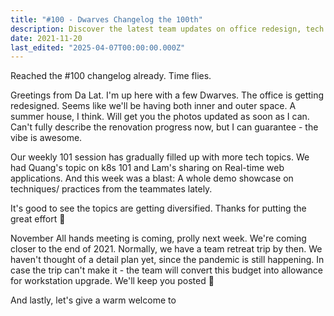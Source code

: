 ```yaml
---
title: "#100 - Dwarves Changelog the 100th"
description: Discover the latest team updates on office redesign, tech sessions covering k8s and real-time web apps, and plans for the November all-hands meeting.
date: 2021-11-20
last_edited: "2025-04-07T00:00:00.000Z"
---
```


Reached the #100 changelog already. Time flies.

Greetings from Da Lat. I'm up here with a few Dwarves. The office is getting redesigned. Seems like we'll be having both inner and outer space. A summer house, I think. Will get you the photos updated as soon as I can. Can't fully describe the renovation progress now, but I can guarantee - the vibe is awesome.

Our weekly 101 session has gradually filled up with more tech topics. We had Quang's topic on k8s 101 and Lam's sharing on Real-time web applications. And this week was a blast: A whole demo showcase on techniques/ practices from the teammates lately.

It's good to see the topics are getting diversified. Thanks for putting the great effort 👾

November All hands meeting is coming, prolly next week. We're coming closer to the end of 2021. Normally, we have a team retreat trip by then. We haven't thought of a detail plan yet, since the pandemic is still happening. In case the trip can't make it - the team will convert this budget into allowance for workstation upgrade. We'll keep you posted 🤙

And lastly, let's give a warm welcome to

